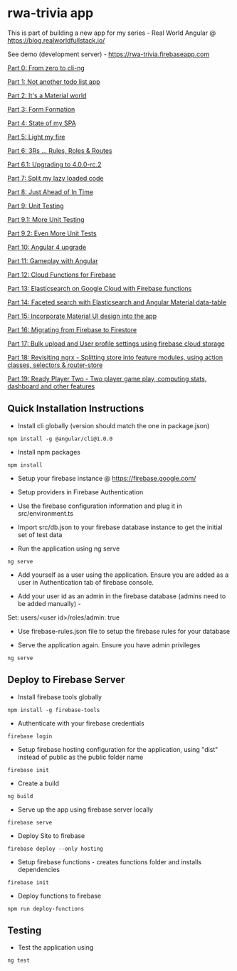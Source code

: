 # rwa-trivia app

This is part of building a new app for my series - Real World Angular @ https://blog.realworldfullstack.io/

See demo (development server) - https://rwa-trivia.firebaseapp.com

[Part 0: From zero to cli-ng](https://blog.realworldfullstack.io/real-world-angular-part-0-from-zero-to-cli-ng-a2ff646b90cc)

[Part 1: Not another todo list app](https://blog.realworldfullstack.io/real-world-angular-part-1-not-another-todo-list-c2ea5020f944)

[Part 2: It's a Material world](https://blog.realworldfullstack.io/real-world-angular-part-2-its-a-material-world-2d70238ef8ef)

[Part 3: Form Formation](https://blog.realworldfullstack.io/real-world-angular-part-3-form-formation-f78d8462da70)

[Part 4: State of my SPA](https://blog.realworldfullstack.io/real-world-angular-part-4-state-of-my-spa-10bf90c5a15)

[Part 5: Light my fire](https://blog.realworldfullstack.io/real-world-angular-part-5-light-my-fire-34b0bcb351a8)

[Part 6: 3Rs ... Rules, Roles & Routes](https://blog.realworldfullstack.io/real-world-angular-part-6-3rs-rules-roles-routes-9e7de5a3ea8e)

[Part 6.1: Upgrading to 4.0.0-rc.2](https://blog.realworldfullstack.io/real-world-angular-part-6-1-upgrading-to-4-0-0-rc-2-fcaab81603fa)

[Part 7: Split my lazy loaded code](https://blog.realworldfullstack.io/real-world-angular-part-7-lazy-coding-load-splitting-4552f5f54ef7)

[Part 8: Just Ahead of In Time](https://blog.realworldfullstack.io/real-world-angular-part-8-just-ahead-of-in-time-ae2d3cc89656)

[Part 9: Unit Testing](https://blog.realworldfullstack.io/real-world-angular-part-9-unit-testing-c62ba20b1d93)

[Part 9.1: More Unit Testing](https://blog.realworldfullstack.io/real-world-angular-part-9-1-more-unit-testing-f0545ece586d)

[Part 9.2: Even More Unit Tests](https://blog.realworldfullstack.io/real-world-angular-part-9-2-even-more-unit-tests-f903df40530a)

[Part 10: Angular 4 upgrade](https://blog.realworldfullstack.io/real-world-angular-part-x-fantastic-4-c714b04640ab)

[Part 11: Gameplay with Angular](https://blog.realworldfullstack.io/real-world-app-part-11-gameplay-with-angular-2a660fad52c2)

[Part 12: Cloud Functions for Firebase](https://blog.realworldfullstack.io/real-world-app-part-12-cloud-functions-for-firebase-8359787e26f3)

[Part 13: Elasticsearch on Google Cloud with Firebase functions](https://blog.realworldfullstack.io/real-world-app-part-13-elasticsearch-on-google-cloud-with-firebase-functions-8a24fa2b95ed)

[Part 14: Faceted search with Elasticsearch and Angular Material data-table](https://blog.realworldfullstack.io/real-world-app-part-14-faceted-search-with-elasticsearch-and-angular-material-data-table-d90ebaf2ee4b)

[Part 15: Incorporate Material UI design into the app](https://blog.realworldfullstack.io/real-world-app-part-15-ui-design-with-angular-material-1a5c597c679e)

[Part 16: Migrating from Firebase to Firestore](https://blog.realworldfullstack.io/real-world-app-part-16-from-firebase-to-firestore-f6c494e80237)

[Part 17: Bulk upload and User profile settings using firebase cloud storage](https://blog.realworldfullstack.io/real-world-app-part-17-cloud-storage-with-firebase-and-angular-d3d2c9f5f27c)

[Part 18: Revisiting ngrx - Splitting store into feature modules, using action classes, selectors & router-store](https://blog.realworldfullstack.io/real-world-app-part-18-revisiting-ngrx-e20feed6312c)

[Part 19: Ready Player Two - Two player game play, computing stats, dashboard and other features](https://blog.realworldfullstack.io/real-world-app-part-19-ready-player-two-9e17c2e7c694)

## Quick Installation Instructions

* Install cli globally (version should match the one in package.json)

`npm install -g @angular/cli@1.0.0`

* Install npm packages

`npm install`

* Setup your firebase instance @ https://firebase.google.com/

* Setup providers in Firebase Authentication

* Use the firebase configuration information and plug it in src/environment.ts

* Import src/db.json to your firebase database instance to get the initial set of test data

* Run the application using ng serve

`ng serve`

* Add yourself as a user using the application. Ensure you are added as a user in Authentication tab of firebase console.

* Add your user id as an admin in the firebase database (admins need to be added manually) -

Set: users/\<user id\>/roles/admin: true

* Use firebase-rules.json file to setup the firebase rules for your database

* Serve the application again. Ensure you have admin privileges

`ng serve`

## Deploy to Firebase Server

* Install firebase tools globally

`npm install -g firebase-tools`

* Authenticate with your firebase credentials

`firebase login`

* Setup firebase hosting configuration for the application, using "dist" instead of public as the public folder name

`firebase init`

* Create a build

`ng build`

* Serve up the app using firebase server locally

`firebase serve`

* Deploy Site to firebase

`firebase deploy --only hosting`

* Setup firebase functions - creates functions folder and installs dependencies

`firebase init`

* Deploy functions to firebase

`npm run deploy-functions`

## Testing
* Test the application using

`ng test`

